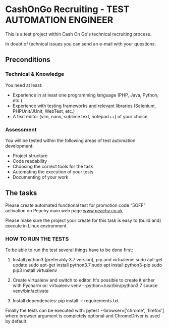 # CashOnGo Recruiting - TEST AUTOMATION ENGINEER

This is a test project within Cash On Go's technical recruiting process.

In doubt of technical issues you can send an e-mail with your questions.

## Preconditions

### Technical & Knowledge
You need at least:

* Experience in at least one programming language (PHP, Java, Python, etc.)
* Experience with testing frameworks and relevant libraries (Selenium, PHPUnit/JUnit, WebTest, etc.)
* A text editor (vim, nano, sublime text, notepad++) of your choice


### Assessment
You will be tested within the following areas of test automation development:

- Project structure
- Code readability
- Choosing the correct tools for the task
- Automating the execution of your tests
- Documenting of your work

## The tasks
Please create automated functional test for promotion code “5OFF” activation on Peachy main web page www.peachy.co.uk

Please make sure the project your create for this task is easy to (build and) execute in Linux environment.


### HOW TO RUN THE TESTS
To be able to run the test several things have to be done first:

1) Install python3 (preferably 3.7 version), pip and virtualenv:
    sudo apt-get update
    sudo apt-get install python3.7
    sudo apt install python3-pip
    sudo pip3 install virtualenv

2) Create virtualenv and switch to editor. It's possible to create it either with Pycharm or:
    virtualenv venv --python=/usr/bin/python3.7
    source venv/bin/activate

3) Install dependencies:
    pip install -r requirements.txt

Finally the tests can be executed with:
    pytest --browser=['chrome', 'firefox']
where browser argument is completely optional and ChromeDriver is used by default